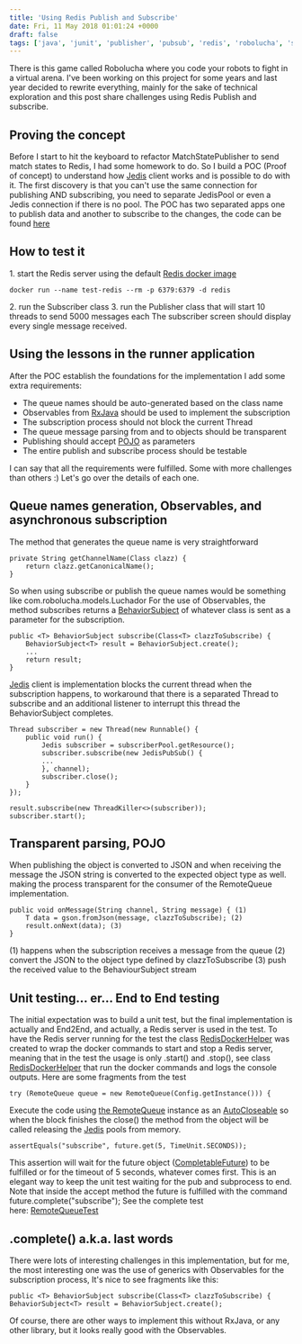 ```yaml
---
title: 'Using Redis Publish and Subscribe'
date: Fri, 11 May 2018 01:01:24 +0000
draft: false
tags: ['java', 'junit', 'publisher', 'pubsub', 'redis', 'robolucha', 'subscriber']
---
```


There is this game called Robolucha where you code your robots to fight in a virtual arena. I've been working on this project for some years and last year decided to rewrite everything, mainly for the sake of technical exploration and this post share challenges using Redis Publish and subscribe.

Proving the concept
-------------------

Before I start to hit the keyboard to refactor MatchStatePublisher to send match states to Redis, I had some homework to do. So I build a POC (Proof of concept) to understand how [Jedis](https://github.com/xetorthio/jedis) client works and is possible to do with it. The first discovery is that you can't use the same connection for publishing AND subscribing, you need to separate JedisPool or even a Jedis connection if there is no pool. The POC has two separated apps one to publish data and another to subscribe to the changes, the code can be found [here](https://github.com/hamilton-lima/robolucha/tree/master/pocs/redis/java-pubsub)

How to test it
--------------

1\. start the Redis server using the default [Redis docker image](https://hub.docker.com/_/redis/)
```
docker run --name test-redis --rm -p 6379:6379 -d redis
```
2\. run the Subscriber class 3. run the Publisher class that will start 10 threads to send 5000 messages each The subscriber screen should display every single message received.

Using the lessons in the runner application
-------------------------------------------

After the POC establish the foundations for the implementation I add some extra requirements:

*   The queue names should be auto-generated based on the class name
*   Observables from [RxJava](https://github.com/ReactiveX/RxJava) should be used to implement the subscription
*   The subscription process should not block the current Thread
*   The queue message parsing from and to objects should be transparent
*   Publishing should accept [POJO](https://en.wikipedia.org/wiki/Plain_old_Java_object) as parameters
*   The entire publish and subscribe process should be testable

I can say that all the requirements were fulfilled. Some with more challenges than others :) Let's go over the details of each one.

Queue names generation, Observables, and asynchronous subscription
------------------------------------------------------------------

The method that generates the queue name is very straightforward

```
private String getChannelName(Class clazz) {
    return clazz.getCanonicalName();
}
```

So when using subscribe or publish the queue names would be something like com.robolucha.models.Luchador For the use of Observables, the method subscribes returns a [BehaviorSubject](http://reactivex.io/RxJava/2.x/javadoc/io/reactivex/subjects/BehaviorSubject.html) of whatever class is sent as a parameter for the subscription.

```
public <T> BehaviorSubject subscribe(Class<T> clazzToSubscribe) {
    BehaviorSubject<T> result = BehaviorSubject.create();
    ...
    return result;
}
```

[Jedis](https://github.com/xetorthio/jedis) client is implementation blocks the current thread when the subscription happens, to workaround that there is a separated Thread to subscribe and an additional listener to interrupt this thread the BehaviorSubject completes.

```
Thread subscriber = new Thread(new Runnable() {
    public void run() {
        Jedis subscriber = subscriberPool.getResource();
        subscriber.subscribe(new JedisPubSub() {
        ...
        }, channel);
        subscriber.close();
    }
});

result.subscribe(new ThreadKiller<>(subscriber));
subscriber.start();
```

Transparent parsing, POJO
-------------------------

When publishing the object is converted to JSON and when receiving the message the JSON string is converted to the expected object type as well. making the process transparent for the consumer of the RemoteQueue implementation.

```
public void onMessage(String channel, String message) { (1)
    T data = gson.fromJson(message, clazzToSubscribe); (2)
    result.onNext(data); (3)
}
```
(1) happens when the subscription receives a message from the queue (2) convert the JSON to the object type defined by clazzToSubscribe (3) push the received value to the BehaviourSubject stream

Unit testing... er... End to End testing
----------------------------------------

The initial expectation was to build a unit test, but the final implementation is actually and End2End, and actually, a Redis server is used in the test. To have the Redis server running for the test the class [RedisDockerHelper](https://github.com/hamilton-lima/robolucha/blob/master/src/runner/src-test/com/robolucha/publisher/RedisDockerHelper.java) was created to wrap the docker commands to start and stop a Redis server, meaning that in the test the usage is only .start() and .stop(), see class [RedisDockerHelper](https://github.com/hamilton-lima/robolucha/blob/master/src/runner/src-test/com/robolucha/publisher/RedisDockerHelper.java) that run the docker commands and logs the console outputs. Here are some fragments from the test

```
try (RemoteQueue queue = new RemoteQueue(Config.getInstance())) {
```

Execute the code using [the RemoteQueue](https://github.com/hamilton-lima/robolucha/blob/master/src/runner/src/com/robolucha/publisher/RemoteQueue.java) instance as an [AutoCloseable](https://docs.oracle.com/javase/8/docs/api/java/lang/AutoCloseable.html) so when the block finishes the close() the method from the object will be called releasing the [Jedis](https://github.com/xetorthio/jedis) pools from memory.

```
assertEquals("subscribe", future.get(5, TimeUnit.SECONDS));
```

This assertion will wait for the future object ([CompletableFuture](https://docs.oracle.com/javase/8/docs/api/java/util/concurrent/CompletableFuture.html)) to be fulfilled or for the timeout of 5 seconds, whatever comes first. This is an elegant way to keep the unit test waiting for the pub and subprocess to end. Note that inside the accept method the future is fulfilled with the command future.complete("subscribe"); See the complete test here: [RemoteQueueTest](https://github.com/hamilton-lima/robolucha/blob/master/src/runner/src-test/com/robolucha/publisher/RemoteQueueTest.java)

.complete() a.k.a. last words
-----------------------------

There were lots of interesting challenges in this implementation, but for me, the most interesting one was the use of generics with Observables for the subscription process, It's nice to see fragments like this:

```
public <T> BehaviorSubject subscribe(Class<T> clazzToSubscribe) {
BehaviorSubject<T> result = BehaviorSubject.create();
```

Of course, there are other ways to implement this without RxJava, or any other library, but it looks really good with the Observables.